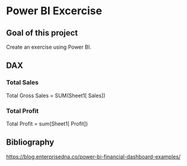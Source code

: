 # Power BI Excercise

## Goal of this project

Create an exercise using Power BI.

## DAX
### Total Sales
Total Gross Sales = SUM(Sheet1[ Sales])
### Total Profit
Total Profit = sum(Sheet1[ Profit])


## Bibliography
https://blog.enterprisedna.co/power-bi-financial-dashboard-examples/
